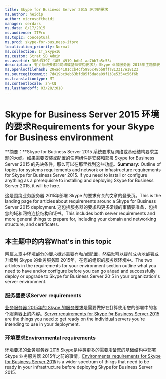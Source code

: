 ```yaml
---
title: Skype for Business Server 2015 环境的要求
ms.author: heidip
author: microsoftheidi
manager: serdars
ms.date: 8/17/2015
ms.audience: ITPro
ms.topic: conceptual
ms.prod: skype-for-business-itpro
localization_priority: Normal
ms.collection: IT_Skype16
ms.custom: Strat_SB_Admin
ms.assetid: 306d3397-f305-4919-bdb1-aa7bb7b5c534
description: 有关系统要求和网络或基础架构要求为 Skype 业务服务器 2015年主题摘要： 大纲。 如果需要安装或配置的任何组件是安装和部署 Skype for Business Server 2015 的先决条件，那么可以在那里找到这些功能。
ms.openlocfilehash: 20ead4181ccb4cf5995c48bb8ffa813317e18123
ms.sourcegitcommit: 7d819bc9eb63bfd85f5dada09f1b8e5354c56f6b
ms.translationtype: MT
ms.contentlocale: zh-CN
ms.lasthandoff: 03/28/2018
---
```

# <a name="requirements-for-your-skype-for-business-environment"></a><span data-ttu-id="36606-104">Skype for Business Server 2015 环境的要求</span><span class="sxs-lookup"><span data-stu-id="36606-104">Requirements for your Skype for Business environment</span></span>
 
<span data-ttu-id="36606-p102">**摘要：**Skype for Business Server 2015 系统要求及网络或基础结构要求主题的大纲。如果需要安装或配置的任何组件是安装和部署 Skype for Business Server 2015 的先决条件，那么可以在那里找到这些功能。</span><span class="sxs-lookup"><span data-stu-id="36606-p102">**Summary:** Outline of topics for systems requirements and network or infrastructure requirements for Skype for Business Server 2015. If you need to install or configure anything as a prerequisite to installing and deploying Skype for Business Server 2015, it will be here.</span></span>
  
<span data-ttu-id="36606-107">这是围绕业务服务器 2015年部署 Skype 的要求有关的文章的登录页。</span><span class="sxs-lookup"><span data-stu-id="36606-107">This is the landing page for articles about requirements around a Skype for Business Server 2015 deployment.</span></span> <span data-ttu-id="36606-108">这包括服务器的要求和更多常规的事情要准备，包括您的域和网络连接结构和证书。</span><span class="sxs-lookup"><span data-stu-id="36606-108">This includes both server requirements and more general things to prepare for, including your domain and networking structure, and certificates.</span></span>
  
## <a name="whats-in-this-topic"></a><span data-ttu-id="36606-109">本主题中的内容</span><span class="sxs-lookup"><span data-stu-id="36606-109">What's in this topic</span></span>

<span data-ttu-id="36606-110">两篇文章中环境部分的要求概述需要有和/或配置，然后您可以提前成功地部署或升级到 Skype 的业务服务器 2015年，在您的组织的服务器环境中。</span><span class="sxs-lookup"><span data-stu-id="36606-110">The two articles in the requirements for your environment section outline what you need to have and/or configure before you can go ahead and successfully deploy or upgrade to Skype for Business Server 2015 in your organization's server environment.</span></span>
  
### <a name="server-requirements"></a><span data-ttu-id="36606-111">服务器要求</span><span class="sxs-lookup"><span data-stu-id="36606-111">Server requirements</span></span>

<span data-ttu-id="36606-112">[业务服务器 2015年的 Skype 的服务要求](server-requirements.md)是需要做好在打算使用您的部署中的各个服务器上的内容。</span><span class="sxs-lookup"><span data-stu-id="36606-112">[Server requirements for Skype for Business Server 2015](server-requirements.md) are the things you need to get ready on the individual servers you're intending to use in your deployment.</span></span>
  
### <a name="environmental-requirements"></a><span data-ttu-id="36606-113">环境要求</span><span class="sxs-lookup"><span data-stu-id="36606-113">Environmental requirements</span></span>

<span data-ttu-id="36606-114">[环境要求的业务服务器 2015 Skype](environmental-requirements.md)是种类更多的需要准备您的基础结构中部署 Skype 业务服务器 2015年之前的事情。</span><span class="sxs-lookup"><span data-stu-id="36606-114">[Environmental requirements for Skype for Business Server 2015](environmental-requirements.md) is a wider spectrum of things that need to be ready in your infrastructure before deploying Skype for Business Server 2015.</span></span>
  

